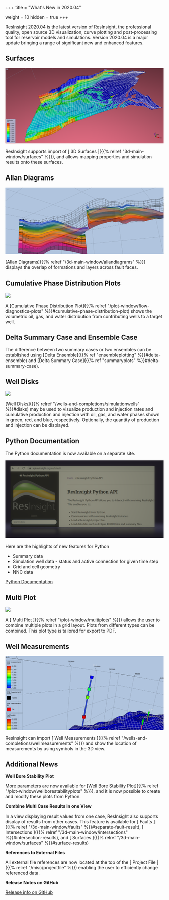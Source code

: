 +++
title = "What's New in 2020.04"

weight = 10
hidden = true
+++

ResInsight 2020.04 is the latest version of ResInsight, the professional quality, open source 3D visualization, curve plotting and post-processing tool for reservoir models and simulations. Version 2020.04 is a major update bringing a range of significant new and enhanced features.

## Surfaces
![](/images/3d-main-window/SurfacesOverview.png)

ResInsight supports import of [ 3D Surfaces ]({{% relref "3d-main-window/surfaces" %}}), and allows mapping properties and simulation results onto these surfaces.

## Allan Diagrams

![](/images/3d-main-window/AllanDiagram.png)

[Allan Diagrams]({{% relref "/3d-main-window/allandiagrams" %}}) displays the overlap of formations and layers across fault faces.

## Cumulative Phase Distribution Plots
![](/images/plot-window/FlowDiagnosticsCumulativePhaseDistributionPlot.png)

A [Cumulative Phase Distribution Plot]({{% relref "/plot-window/flow-diagnostics-plots" %}}#cumulative-phase-distribution-plot) shows the volumetric oil, gas, and water distribution from contributing wells to a target well.

## Delta Summary Case and Ensemble Case

The difference between two summary cases or two ensembles can be established using [Delta Ensemble]({{% ref "ensembleplotting" %}}#delta-ensemble) and [Delta Summary Case]({{% ref "summaryplots" %}}#delta-summary-case).

## Well Disks
![](/images/3d-main-window/WellDisks.png)

[Well Disks]({{% relref "/wells-and-completions/simulationwells" %}}#disks) may be used to visualize production and injection rates and cumulative production and injection with oil, gas, and water phases shown in green, red, and blue, respectively. Optionally, the quantity of production and injection can be displayed.

## Python Documentation
The Python documentation is now available on a separate site.

![](/images/scripting/apiResInsightOrg.png)

Here are the highlights of new features for Python

- Summary data
- Simulation well data - status and active connection for given time step
- Grid and cell geometry
- NNC data

[ Python Documentation ](https://api.resinsight.org)

## Multi Plot
![](/images/plot-window/MultiPlotHeading.png)

A [ Multi Plot ]({{% relref "/plot-window/multiplots" %}}) allows the user to combine multiple plots in a grid layout. Plots from different types can be combined. This plot type is tailored for export to PDF.

## Well Measurements

![](/images/3d-main-window/ResInsight_WellMeasurements.png)

ResInsight can import [ Well Measurements ]({{% relref "/wells-and-completions/wellmeasurements" %}}) and show the location of measurements by using symbols in the 3D view. 

## Additional News

**Well Bore Stability Plot**

More parameters are now available for [Well Bore Stability Plot]({{% relref "/plot-window/wellborestabilityplots" %}}), and it is now possible to create and modify these plots from Python. 

**Combine Multi Case Results in one View**

In a view displaying result values from one case, ResInsight also supports display of results from other cases. This feature is available for [ Faults ]({{% relref "/3d-main-window/faults" %}}#separate-fault-result), [ Intersections ]({{% relref "/3d-main-window/intersections" %}}#intersection-results), and [ Surfaces ]({{% relref "/3d-main-window/surfaces" %}}#surface-results)

**References to External Files**

All external file references are now located at the top of the [ Project File ]({{% relref "/misc/projectfile" %}}) enabling the user to efficiently change referenced data.

**Release Notes on GitHub**

[Release info on GitHub](https://github.com/OPM/ResInsight/releases/)
